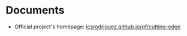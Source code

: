 # Documents

- Official project's homepage: [lcsrodriguez.github.io/qf/cutting-edge](https://lcsrodriguez.github.io/qf/cutting-edge/)

